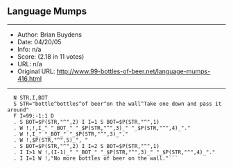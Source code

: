 
## Language Mumps ##
---
- Author: Brian Buydens
- Date: 04/20/05
- Info: n/a
- Score:  (2.18 in 11 votes)
- URL: n/a
- Original URL: http://www.99-bottles-of-beer.net/language-mumps-416.html
---

```BEER ;  99 bottles of beer song written in mumps (Brian Buydens)
  N STR,I,BOT
  S STR="bottle^bottles^of beer^on the wall^Take one down and pass it
around"
  F I=99:-1:1 D
  . S BOT=$P(STR,"^",2) I I=1 S BOT=$P(STR,"^",1)
  . W !,!,I_" "_BOT_" "_$P(STR,"^",3)_" "_$P(STR,"^",4)_"."
  . W !,I_" "_BOT_" "_$P(STR,"^",3)_"."
  . W !,$P(STR,"^",5)_", "
  . S BOT=$P(STR,"^",2) I I=2 S BOT=$P(STR,"^",1)
  . I I>1 W !,(I-1)_" "_BOT_" "_$P(STR,"^",3)_" "_$P(STR,"^",4)_"."
  . I I=1 W !,"No more bottles of beer on the wall."```